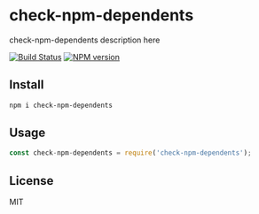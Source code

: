 # check-npm-dependents

check-npm-dependents description here

[![Build Status][travis-image]][travis-url]
[![NPM version][npm-image]][npm-url]

## Install

```bash
npm i check-npm-dependents
```

## Usage

```js
const check-npm-dependents = require('check-npm-dependents');
```

## License

MIT

[npm-url]: https://npmjs.org/package/check-npm-dependents
[npm-image]: https://badge.fury.io/js/check-npm-dependents.svg
[travis-url]: https://travis-ci.org/astur/check-npm-dependents
[travis-image]: https://travis-ci.org/astur/check-npm-dependents.svg?branch=master